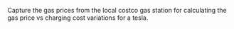 Capture the gas prices from the local costco gas station for calculating the gas price vs charging cost variations for a tesla.
